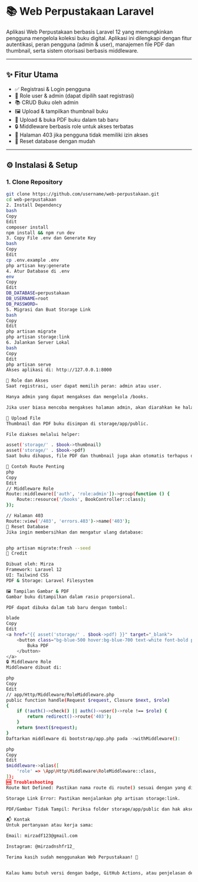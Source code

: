 # 📚 Web Perpustakaan Laravel

Aplikasi Web Perpustakaan berbasis Laravel 12 yang memungkinkan pengguna mengelola koleksi buku digital. Aplikasi ini dilengkapi dengan fitur autentikasi, peran pengguna (admin & user), manajemen file PDF dan thumbnail, serta sistem otorisasi berbasis middleware.

---

## ✨ Fitur Utama

- ✅ Registrasi & Login pengguna
- 👥 Role user & admin (dapat dipilih saat registrasi)
- 📚 CRUD Buku oleh admin
- 🖼️ Upload & tampilkan thumbnail buku
- 📄 Upload & buka PDF buku dalam tab baru
- 🔒 Middleware berbasis role untuk akses terbatas
- 🚫 Halaman 403 jika pengguna tidak memiliki izin akses
- 🧹 Reset database dengan mudah

---

## ⚙️ Instalasi & Setup

### 1. Clone Repository
```bash
git clone https://github.com/username/web-perpustakaan.git
cd web-perpustakaan
2. Install Dependency
bash
Copy
Edit
composer install
npm install && npm run dev
3. Copy File .env dan Generate Key
bash
Copy
Edit
cp .env.example .env
php artisan key:generate
4. Atur Database di .env
env
Copy
Edit
DB_DATABASE=perpustakaan
DB_USERNAME=root
DB_PASSWORD=
5. Migrasi dan Buat Storage Link
bash
Copy
Edit
php artisan migrate
php artisan storage:link
6. Jalankan Server Lokal
bash
Copy
Edit
php artisan serve
Akses aplikasi di: http://127.0.0.1:8000

👤 Role dan Akses
Saat registrasi, user dapat memilih peran: admin atau user.

Hanya admin yang dapat mengakses dan mengelola /books.

Jika user biasa mencoba mengakses halaman admin, akan diarahkan ke halaman 403.

📁 Upload File
Thumbnail dan PDF buku disimpan di storage/app/public.

File diakses melalui helper:

asset('storage/' . $book->thumbnail)
asset('storage/' . $book->pdf)
Saat buku dihapus, file PDF dan thumbnail juga akan otomatis terhapus dari storage menggunakan fungsi Storage::delete().

📑 Contoh Route Penting
php
Copy
Edit
// Middleware Role
Route::middleware(['auth', 'role:admin'])->group(function () {
    Route::resource('/books', BookController::class);
});

// Halaman 403
Route::view('/403', 'errors.403')->name('403');
🧪 Reset Database
Jika ingin membersihkan dan mengatur ulang database:


php artisan migrate:fresh --seed
🧠 Credit

Dibuat oleh: Mirza 
Framework: Laravel 12
UI: Tailwind CSS
PDF & Storage: Laravel Filesystem

🖼️ Tampilan Gambar & PDF
Gambar buku ditampilkan dalam rasio proporsional.

PDF dapat dibuka dalam tab baru dengan tombol:

blade
Copy
Edit
<a href="{{ asset('storage/' . $book->pdf) }}" target="_blank">
    <button class="bg-blue-500 hover:bg-blue-700 text-white font-bold py-2 px-4 rounded mt-3">
        Buka PDF
    </button>
</a>
🔒 Middleware Role
Middleware dibuat di:

php
Copy
Edit
// app/Http/Middleware/RoleMiddleware.php
public function handle(Request $request, Closure $next, $role)
{
    if (!auth()->check() || auth()->user()->role !== $role) {
        return redirect()->route('403');
    }
    return $next($request);
}
Daftarkan middleware di bootstrap/app.php pada ->withMiddleware():

php
Copy
Edit
$middleware->alias([
    'role' => \App\Http\Middleware\RoleMiddleware::class,
]);
🆘 Troubleshooting
Route Not Defined: Pastikan nama route di route() sesuai dengan yang didefinisikan.

Storage Link Error: Pastikan menjalankan php artisan storage:link.

PDF/Gambar Tidak Tampil: Periksa folder storage/app/public dan hak akses file.

📬 Kontak
Untuk pertanyaan atau kerja sama:

Email: mirzadf123@gmail.com

Instagram: @mirzadnshfr12_

Terima kasih sudah menggunakan Web Perpustakaan! 🎉


Kalau kamu butuh versi dengan badge, GitHub Actions, atau penjelasan deployment ke hosting (VPS/Shared), tinggal bilang saja. Mau ditambahkan?






